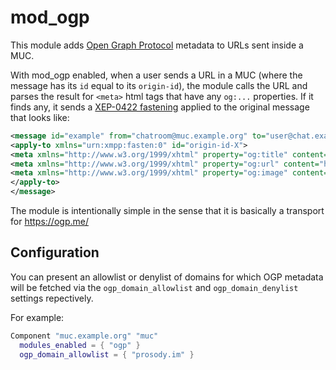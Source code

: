# mod_ogp

This module adds [Open Graph Protocol](https://ogp.me) metadata to URLs sent inside a MUC.

With mod_ogp enabled, when a user sends a URL in a MUC (where the message has its `id` equal to its `origin-id`), the module calls the URL and parses the result for `<meta>` html tags that have any `og:...` properties.
If it finds any, it sends a [XEP-0422 fastening](https://xmpp.org/extensions/xep-0422.html) applied to the original message that looks like:

```xml
<message id="example" from="chatroom@muc.example.org" to="user@chat.example.org/resource">
<apply-to xmlns="urn:xmpp:fasten:0" id="origin-id-X">
<meta xmlns="http://www.w3.org/1999/xhtml" property="og:title" content="The Rock"/>
<meta xmlns="http://www.w3.org/1999/xhtml" property="og:url" content="https://www.imdb.com/title/tt0117500/"/>
<meta xmlns="http://www.w3.org/1999/xhtml" property="og:image" content="https://ia.media-imdb.com/images/rock.jpg"/>
</apply-to>
</message>
```

The module is intentionally simple in the sense that it is basically a transport for https://ogp.me/

Configuration
-------------

You can present an allowlist or denylist of domains for which OGP metadata will be fetched
via the `ogp_domain_allowlist` and `ogp_domain_denylist` settings repectively.

For example:

```lua
Component "muc.example.org" "muc"
  modules_enabled = { "ogp" }
  ogp_domain_allowlist = { "prosody.im" }
```
